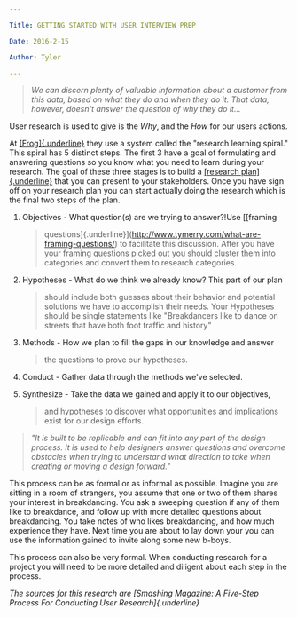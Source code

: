 ```yaml
---

Title: GETTING STARTED WITH USER INTERVIEW PREP

Date: 2016-2-15

Author: Tyler

---
```


> *We can discern plenty of valuable information about a customer from
> this data, based on what they do and when they do it. That data,
> however, doesn't answer the question of why they do it\...*

User research is used to give is the *Why*, and the *How* for our users
actions.

At
[[Frog]{.underline}](https://www.tymerry.com/getting-started-with-user-research/www.frogdesign.com)
they use a system called the \"research learning spiral.\" This spiral
has 5 distinct steps. The first 3 have a goal of formulating and
answering questions so you know what you need to learn during your
research. The goal of these three stages is to build a [[research
plan]{.underline}](https://www.smashingmagazine.com/2012/01/26/ux-research-plan-stakeholders-love/)
that you can present to your stakeholders. Once you have sign off on
your research plan you can start actually doing the research which is
the final two steps of the plan.

1.  Objectives - What question(s) are we trying to answer?!Use [[framing
    > questions]{.underline}](http://www.tymerry.com/what-are-framing-questions/)
    > to facilitate this discussion. After you have your framing
    > questions picked out you should cluster them into categories and
    > convert them to research categories.

2.  Hypotheses - What do we think we already know? This part of our plan
    > should include both guesses about their behavior and potential
    > solutions we have to accomplish their needs. Your Hypotheses
    > should be single statements like \"Breakdancers like to dance on
    > streets that have both foot traffic and history\"

3.  Methods - How we plan to fill the gaps in our knowledge and answer
    > the questions to prove our hypotheses.

4.  Conduct - Gather data through the methods we\'ve selected.

5.  Synthesize - Take the data we gained and apply it to our objectives,
    > and hypotheses to discover what opportunities and implications
    > exist for our design efforts.

> *"It is built to be replicable and can fit into any part of the design
> process. It is used to help designers answer questions and overcome
> obstacles when trying to understand what direction to take when
> creating or moving a design forward.\"*

This process can be as formal or as informal as possible. Imagine you
are sitting in a room of strangers, you assume that one or two of them
shares your interest in breakdancing. You ask a sweeping question if any
of them like to breakdance, and follow up with more detailed questions
about breakdancing. You take notes of who likes breakdancing, and how
much experience they have. Next time you are about to lay down your you
can use the information gained to invite along some new b-boys.

This process can also be very formal. When conducting research for a
project you will need to be more detailed and diligent about each step
in the process.

*The sources for this research are* *[Smashing Magazine: A Five-Step
Process For Conducting User Research]{.underline}*
